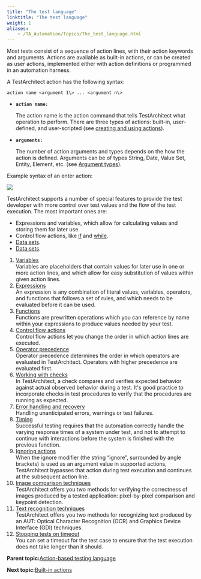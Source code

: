 ```yaml
--- 
title: "The test language"
linktitle: "The test language"
weight: 1
aliases: 
    - /TA_Automation/Topics/The_test_language.html
---
```


Most tests consist of a sequence of action lines, with their action keywords and arguments. Actions are available as built-in actions, or can be created as user actions, implemented either with action definitions or programmed in an automation harness.

A TestArchitect action has the following syntax:

`action name <argument 1\> ... <argument n\>`

-   **`action name:`**

    The action name is the action command that tells TestArchitect what operation to perform. There are three types of actions: built-in, user-defined, and user-scripted \(see [creating and using actions](/reuse/reuse.Creating_and_using_actions.html)\).

-   **`arguments:`**

    The number of action arguments and types depends on the how the action is defined. Arguments can be of types String, Date, Value Set, Entity, Element, etc. \(see [Argument types](/reuse/reuse.Creating_and_using_actions_Arg_type.html)\).


Example syntax of an enter action:

![](/images//Images/Action_syntax.png)

TestArchitect supports a number of special features to provide the test developer with more control over test values and the flow of the test execution. The most important ones are:

-   Expressions and variables, which allow for calculating values and storing them for later use.
-   Control flow actions, like [if](bia_if.html) and [while](bia_while.html).
-   [Data sets](/TA_Help/Topics/Projects_and_tests_dataset.html).
-   [Data sets](/TA_Tutorials/Topics/Data_driven_testing_overview.html).

1.  [Variables](/TA_Automation/Topics/The_test_language_variables.html)  
Variables are placeholders that contain values for later use in one or more action lines, and which allow for easy substitution of values within given action lines.
2.  [Expressions](/TA_Automation/Topics/The_test_language_expressions.html)  
An expression is any combination of literal values, variables, operators, and functions that follows a set of rules, and which needs to be evaluated before it can be used.
3.  [Functions](/TA_Automation/Topics/The_test_language_functions.html)  
Functions are prewritten operations which you can reference by name within your expressions to produce values needed by your test.
4.  [Control flow actions](/TA_Automation/Topics/The_test_language_control_flow_actions.html)  
Control flow actions let you change the order in which action lines are executed.
5.  [Operator precedence](/TA_Automation/Topics/aut_operator_precedence.html)  
Operator precedence determines the order in which operators are evaluated in TestArchitect. Operators with higher precedence are evaluated first.
6.  [Working with checks](/TA_Automation/Topics/Automation_model_working_with_checks.html)  
In TestArchitect, a check compares and verifies expected behavior against actual observed behavior during a test. It's good practice to incorporate checks in test procedures to verify that the procedures are running as expected.
7.  [Error handling and recovery](/TA_Automation/Topics/The_test_language_error_handling_and_recovery.html)  
 Handling unanticipated errors, warnings or test failures.
8.  [Timing](/TA_Automation/Topics/Automation_practices_Timing.html)  
Successful testing requires that the automation correctly handle the varying response times of a system under test, and not to attempt to continue with interactions before the system is finished with the previous function.
9.  [Ignoring actions](/TA_Automation/Topics/Ignoring_action.html)  
When the ignore modifier \(the string “ignore”, surrounded by angle brackets\) is used as an argument value in supported actions, TestArchitect bypasses that action during test execution and continues at the subsequent action line.
10. [Image comparison techniques](/TA_Automation/Topics/aut_image_comparison_techniques.html)  
TestArchitect offers you two methods for verifying the correctness of images produced by a tested application: pixel-by-pixel comparison and keypoint detection.
11. [Text recognition techniques](/TA_Automation/Topics/aut_text_recognition_techniques.html)  
TestArchitect offers you two methods for recognizing text produced by an AUT: Optical Character Recognition \(OCR\) and Graphics Device Interface \(GDI\) techniques.
12. [Stopping tests on timeout](/TA_Automation/Topics/aut_stop_tests_after_timeout.html)  
You can set a timeout for the test case to ensure that the test execution does not take longer than it should.

**Parent topic:**[Action-based testing language](/TA_Automation/Topics/Action_based_testing_language.html)

**Next topic:**[Built-in actions](/TA_Automation/Topics/bia_Built_in_actions.html)

